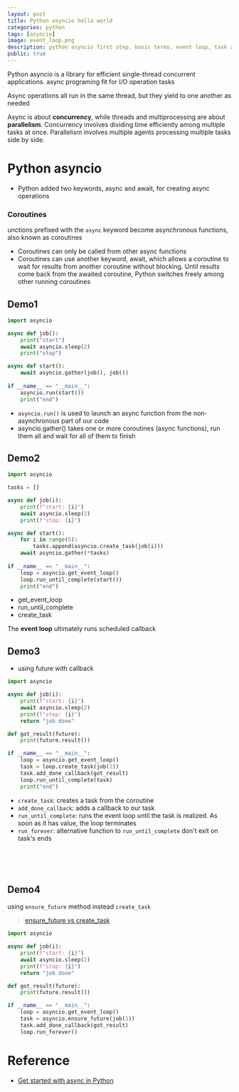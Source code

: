 ```yaml
---
layout: post
title: Python asyncio hello world
categories: python
tags: [asyncio]
image: event_loop.png
description: python asyncio first step, basic terms, event loop, task and coroutine
public: true
---
```

Python asyncio is a library for efficient single-thread concurrent applications. async programing fit for I/O operation tasks

Async operations all run in the same thread, but they yield to one another as needed

Async is about **concurrency**, while threads and multiprocessing are about **parallelism**. Concurrency involves dividing time efficiently among multiple tasks at once. Parallelism involves multiple agents processing multiple tasks side by side.

# Python asyncio
- Python added two keywords, async and await, for creating async operations

### Coroutines
unctions prefixed with the `async` keyword become asynchronous functions, also known as coroutines
- Coroutines can only be called from other async functions
- Coroutines can use another keyword, await, which allows a coroutine to wait for results from another coroutine without blocking. Until results come back from the awaited coroutine, Python switches freely among other running coroutines

## Demo1

```python
import asyncio

async def job():
    print("start")
    await asyncio.sleep(2)
    print("stop")

async def start():
    await asyncio.gather(job(), job())
    
if __name__ == "__main__":
    asyncio.run(start())
    print("end")
```
- `asyncio.run()` is used to launch an async function from the non-asynchronous part of our code  
- asyncio.gather() takes one or more coroutines (async functions), run them all and wait for all of them to finish

## Demo2
```python
import asyncio

tasks = []

async def job(i):
    print(f"start: {i}")
    await asyncio.sleep(2)
    print(f"stop: {i}")

async def start():
    for i in range(5):
        tasks.append(asyncio.create_task(job(i)))
    await asyncio.gather(*tasks)
    
if __name__ == "__main__":
    loop = asyncio.get_event_loop()
    loop.run_until_complete(start())
    print("end")
```

- get_event_loop
- run_until_complete
- create_task
  
The **event loop** ultimately runs scheduled callback

## Demo3
- using future with callback

```python
import asyncio

async def job(i):
    print(f"start: {i}")
    await asyncio.sleep(2)
    print(f"stop: {i}")
    return "job done"

def got_result(future):
    print(future.result())

if __name__ == "__main__":
    loop = asyncio.get_event_loop()
    task = loop.create_task(job(1))
    task.add_done_callback(got_result)
    loop.run_until_complete(task)
    print("end")
```
- `create_task`: creates a task from the coroutine
- `add_done_callback`: adds a callback to our task
- `run_until_complete`: runs the event loop until the task is realized. As soon as it has value, the loop terminates
- `run_forever`: alternative function to `run_until_complete` don't exit on task's ends
  
&nbsp;  
&nbsp;  
&nbsp;  


## Demo4
using `ensure_future` method instead `create_task`

> [ensure_future vs create_task](https://stackoverflow.com/questions/36342899/asyncio-ensure-future-vs-baseeventloop-create-task-vs-simple-coroutine)
```python
import asyncio

async def job(i):
    print(f"start: {i}")
    await asyncio.sleep(2)
    print(f"stop: {i}")
    return "job done"

def got_result(future):
    print(future.result())

if __name__ == "__main__":
    loop = asyncio.get_event_loop()
    task = asyncio.ensure_future(job(1))
    task.add_done_callback(got_result)
    loop.run_forever()
```

# Reference
- [Get started with async in Python](https://www.infoworld.com/article/3454442/get-started-with-async-in-python.html)